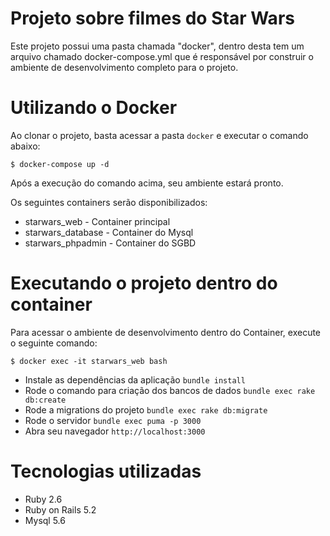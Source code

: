 # Projeto sobre filmes do Star Wars

Este projeto possui uma pasta chamada "docker", dentro desta tem um arquivo chamado docker-compose.yml que é responsável por construir o ambiente de desenvolvimento completo para o projeto.

# Utilizando o Docker

Ao clonar o projeto, basta acessar a pasta `docker` e executar o comando abaixo:

``
    $ docker-compose up -d
``

Após a execução do comando acima, seu ambiente estará pronto.

Os seguintes containers serão disponibilizados:

- starwars_web - Container principal
- starwars_database - Container do Mysql
- starwars_phpadmin - Container do SGBD

# Executando o projeto dentro do container

Para acessar o ambiente de desenvolvimento dentro do Container, execute o seguinte comando:

``
    $ docker exec -it starwars_web bash
``

- Instale as dependências da aplicação `` bundle install ``
- Rode o comando para criação dos bancos de dados `` bundle exec rake db:create ``
- Rode a migrations do projeto `` bundle exec rake db:migrate ``
- Rode o servidor `` bundle exec puma -p 3000 ``
- Abra seu navegador `` http://localhost:3000 ``

# Tecnologias utilizadas

- Ruby 2.6
- Ruby on Rails 5.2
- Mysql 5.6
